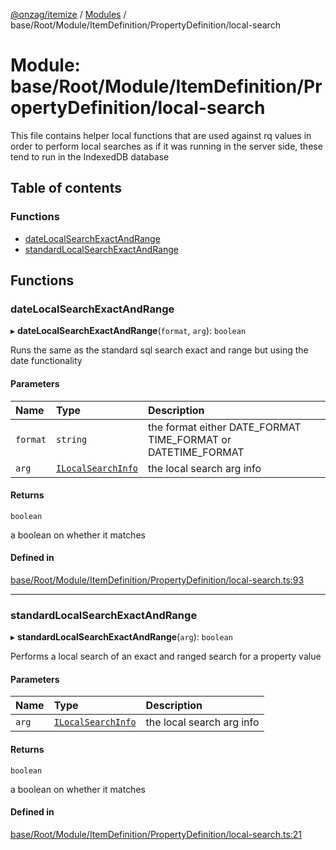 [@onzag/itemize](../README.md) / [Modules](../modules.md) / base/Root/Module/ItemDefinition/PropertyDefinition/local-search

# Module: base/Root/Module/ItemDefinition/PropertyDefinition/local-search

This file contains helper local functions that are used against
rq values in order to perform local searches as if it was
running in the server side, these tend to run in the IndexedDB
database

## Table of contents

### Functions

- [dateLocalSearchExactAndRange](base_Root_Module_ItemDefinition_PropertyDefinition_local_search.md#datelocalsearchexactandrange)
- [standardLocalSearchExactAndRange](base_Root_Module_ItemDefinition_PropertyDefinition_local_search.md#standardlocalsearchexactandrange)

## Functions

### dateLocalSearchExactAndRange

▸ **dateLocalSearchExactAndRange**(`format`, `arg`): `boolean`

Runs the same as the standard sql search exact and range but using the date
functionality

#### Parameters

| Name | Type | Description |
| :------ | :------ | :------ |
| `format` | `string` | the format either DATE_FORMAT TIME_FORMAT or DATETIME_FORMAT |
| `arg` | [`ILocalSearchInfo`](../interfaces/base_Root_Module_ItemDefinition_PropertyDefinition_types.ILocalSearchInfo.md) | the local search arg info |

#### Returns

`boolean`

a boolean on whether it matches

#### Defined in

[base/Root/Module/ItemDefinition/PropertyDefinition/local-search.ts:93](https://github.com/onzag/itemize/blob/73e0c39e/base/Root/Module/ItemDefinition/PropertyDefinition/local-search.ts#L93)

___

### standardLocalSearchExactAndRange

▸ **standardLocalSearchExactAndRange**(`arg`): `boolean`

Performs a local search of an exact and ranged search for
a property value

#### Parameters

| Name | Type | Description |
| :------ | :------ | :------ |
| `arg` | [`ILocalSearchInfo`](../interfaces/base_Root_Module_ItemDefinition_PropertyDefinition_types.ILocalSearchInfo.md) | the local search arg info |

#### Returns

`boolean`

a boolean on whether it matches

#### Defined in

[base/Root/Module/ItemDefinition/PropertyDefinition/local-search.ts:21](https://github.com/onzag/itemize/blob/73e0c39e/base/Root/Module/ItemDefinition/PropertyDefinition/local-search.ts#L21)
